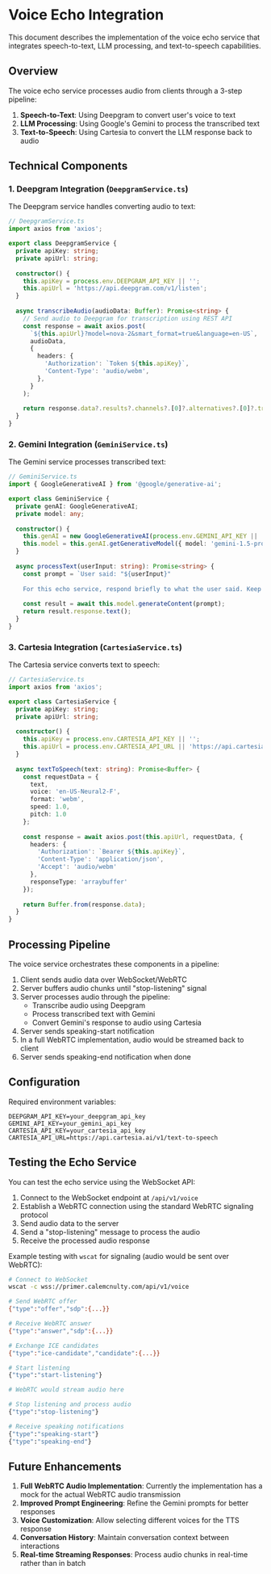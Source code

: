 # Voice Echo Integration

This document describes the implementation of the voice echo service that integrates speech-to-text, LLM processing, and text-to-speech capabilities.

## Overview

The voice echo service processes audio from clients through a 3-step pipeline:

1. **Speech-to-Text**: Using Deepgram to convert user's voice to text
2. **LLM Processing**: Using Google's Gemini to process the transcribed text
3. **Text-to-Speech**: Using Cartesia to convert the LLM response back to audio

## Technical Components

### 1. Deepgram Integration (`DeepgramService.ts`)

The Deepgram service handles converting audio to text:

```typescript
// DeepgramService.ts
import axios from 'axios';

export class DeepgramService {
  private apiKey: string;
  private apiUrl: string;
  
  constructor() {
    this.apiKey = process.env.DEEPGRAM_API_KEY || '';
    this.apiUrl = 'https://api.deepgram.com/v1/listen';
  }
  
  async transcribeAudio(audioData: Buffer): Promise<string> {
    // Send audio to Deepgram for transcription using REST API
    const response = await axios.post(
      `${this.apiUrl}?model=nova-2&smart_format=true&language=en-US`,
      audioData,
      {
        headers: {
          'Authorization': `Token ${this.apiKey}`,
          'Content-Type': 'audio/webm',
        },
      }
    );
    
    return response.data?.results?.channels?.[0]?.alternatives?.[0]?.transcript || '';
  }
}
```

### 2. Gemini Integration (`GeminiService.ts`)

The Gemini service processes transcribed text:

```typescript
// GeminiService.ts
import { GoogleGenerativeAI } from '@google/generative-ai';

export class GeminiService {
  private genAI: GoogleGenerativeAI;
  private model: any;
  
  constructor() {
    this.genAI = new GoogleGenerativeAI(process.env.GEMINI_API_KEY || '');
    this.model = this.genAI.getGenerativeModel({ model: 'gemini-1.5-pro' });
  }
  
  async processText(userInput: string): Promise<string> {
    const prompt = `User said: "${userInput}"
    
    For this echo service, respond briefly to what the user said. Keep your response under 30 words.`;
    
    const result = await this.model.generateContent(prompt);
    return result.response.text();
  }
}
```

### 3. Cartesia Integration (`CartesiaService.ts`)

The Cartesia service converts text to speech:

```typescript
// CartesiaService.ts
import axios from 'axios';

export class CartesiaService {
  private apiKey: string;
  private apiUrl: string;
  
  constructor() {
    this.apiKey = process.env.CARTESIA_API_KEY || '';
    this.apiUrl = process.env.CARTESIA_API_URL || 'https://api.cartesia.ai/v1/text-to-speech';
  }
  
  async textToSpeech(text: string): Promise<Buffer> {
    const requestData = {
      text,
      voice: 'en-US-Neural2-F',
      format: 'webm',
      speed: 1.0,
      pitch: 1.0
    };
    
    const response = await axios.post(this.apiUrl, requestData, {
      headers: {
        'Authorization': `Bearer ${this.apiKey}`,
        'Content-Type': 'application/json',
        'Accept': 'audio/webm'
      },
      responseType: 'arraybuffer'
    });
    
    return Buffer.from(response.data);
  }
}
```

## Processing Pipeline

The voice service orchestrates these components in a pipeline:

1. Client sends audio data over WebSocket/WebRTC
2. Server buffers audio chunks until "stop-listening" signal
3. Server processes audio through the pipeline:
   - Transcribe audio using Deepgram
   - Process transcribed text with Gemini
   - Convert Gemini's response to audio using Cartesia
4. Server sends speaking-start notification
5. In a full WebRTC implementation, audio would be streamed back to client
6. Server sends speaking-end notification when done

## Configuration

Required environment variables:

```
DEEPGRAM_API_KEY=your_deepgram_api_key
GEMINI_API_KEY=your_gemini_api_key
CARTESIA_API_KEY=your_cartesia_api_key
CARTESIA_API_URL=https://api.cartesia.ai/v1/text-to-speech
```

## Testing the Echo Service

You can test the echo service using the WebSocket API:

1. Connect to the WebSocket endpoint at `/api/v1/voice`
2. Establish a WebRTC connection using the standard WebRTC signaling protocol
3. Send audio data to the server
4. Send a "stop-listening" message to process the audio
5. Receive the processed audio response

Example testing with `wscat` for signaling (audio would be sent over WebRTC):

```bash
# Connect to WebSocket
wscat -c wss://primer.calemcnulty.com/api/v1/voice

# Send WebRTC offer
{"type":"offer","sdp":{...}}

# Receive WebRTC answer
{"type":"answer","sdp":{...}}

# Exchange ICE candidates
{"type":"ice-candidate","candidate":{...}}

# Start listening
{"type":"start-listening"}

# WebRTC would stream audio here

# Stop listening and process audio
{"type":"stop-listening"}

# Receive speaking notifications
{"type":"speaking-start"}
{"type":"speaking-end"}
```

## Future Enhancements

1. **Full WebRTC Audio Implementation**: Currently the implementation has a mock for the actual WebRTC audio transmission
2. **Improved Prompt Engineering**: Refine the Gemini prompts for better responses
3. **Voice Customization**: Allow selecting different voices for the TTS response
4. **Conversation History**: Maintain conversation context between interactions
5. **Real-time Streaming Responses**: Process audio chunks in real-time rather than in batch